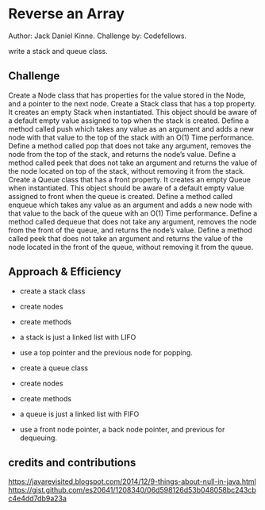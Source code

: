 # Reverse an Array
Author: Jack Daniel Kinne.
Challenge by: Codefellows.
<!-- Short summary or background information -->
write a stack and queue class.

## Challenge
<!-- Description of the challenge -->
Create a Node class that has properties for the value stored in the Node, and a pointer to the next node.
Create a Stack class that has a top property. It creates an empty Stack when instantiated.
This object should be aware of a default empty value assigned to top when the stack is created.
Define a method called push which takes any value as an argument and adds a new node with that value to the top of the stack with an O(1) Time performance.
Define a method called pop that does not take any argument, removes the node from the top of the stack, and returns the node’s value.
Define a method called peek that does not take an argument and returns the value of the node located on top of the stack, without removing it from the stack.
Create a Queue class that has a front property. It creates an empty Queue when instantiated.
This object should be aware of a default empty value assigned to front when the queue is created.
Define a method called enqueue which takes any value as an argument and adds a new node with that value to the back of the queue with an O(1) Time performance.
Define a method called dequeue that does not take any argument, removes the node from the front of the queue, and returns the node’s value.
Define a method called peek that does not take an argument and returns the value of the node located in the front of the queue, without removing it from the queue.

## Approach & Efficiency
<!-- What approach did you take? Why? What is the Big O space/time for this approach? -->
- create a stack class
- create nodes
- create methods
- a stack is just a linked list with LIFO
- use a top pointer and the previous node for popping.

- create a queue class
- create nodes
- create methods
- a queue is just a linked list with FIFO
- use a front node pointer, a back node pointer, and previous for dequeuing.

## credits and contributions
https://javarevisited.blogspot.com/2014/12/9-things-about-null-in-java.html
https://gist.github.com/es20641/1208340/06d598126d53b048058bc243cbc4e4dd7db9a23a
